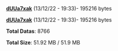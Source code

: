 [**dUUa7xak**](/data/dUUa7xak.txt) (13/12/22 - 19:33)- 195216 bytes

[**dUUa7xak**](/data/dUUa7xak.txt) (13/12/22 - 19:33)- 195216 bytes

**Total Datas**: 8766

**Total Size**: 51.92 MB / 51.9 MB